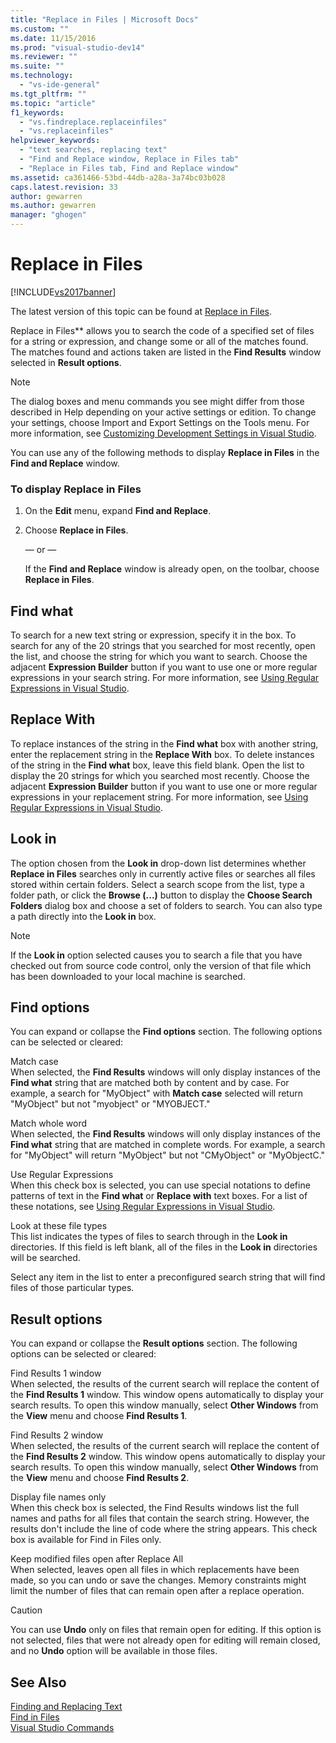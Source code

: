 ```yaml
---
title: "Replace in Files | Microsoft Docs"
ms.custom: ""
ms.date: 11/15/2016
ms.prod: "visual-studio-dev14"
ms.reviewer: ""
ms.suite: ""
ms.technology: 
  - "vs-ide-general"
ms.tgt_pltfrm: ""
ms.topic: "article"
f1_keywords: 
  - "vs.findreplace.replaceinfiles"
  - "vs.replaceinfiles"
helpviewer_keywords: 
  - "text searches, replacing text"
  - "Find and Replace window, Replace in Files tab"
  - "Replace in Files tab, Find and Replace window"
ms.assetid: ca361466-53bd-44db-a28a-3a74bc03b028
caps.latest.revision: 33
author: gewarren
ms.author: gewarren
manager: "ghogen"
---
```

# Replace in Files
[!INCLUDE[vs2017banner](../includes/vs2017banner.md)]

The latest version of this topic can be found at [Replace in Files](https://docs.microsoft.com/visualstudio/ide/replace-in-files).  
  
Replace in Files** allows you to search the code of a specified set of files for a string or expression, and change some or all of the matches found. The matches found and actions taken are listed in the **Find Results** window selected in **Result options**.  
  
> [!NOTE]
>  The dialog boxes and menu commands you see might differ from those described in Help depending on your active settings or edition. To change your settings, choose Import and Export Settings on the Tools menu. For more information, see [Customizing Development Settings in Visual Studio](http://msdn.microsoft.com/en-us/22c4debb-4e31-47a8-8f19-16f328d7dcd3).  
  
 You can use any of the following methods to display **Replace in Files** in the **Find and Replace** window.  
  
### To display Replace in Files  
  
1.  On the **Edit** menu, expand **Find and Replace**.  
  
2.  Choose **Replace in Files**.  
  
     — or —  
  
     If the **Find and Replace** window is already open, on the toolbar, choose **Replace in Files**.  
  
## Find what  
 To search for a new text string or expression, specify it in the box. To search for any of the 20 strings that you searched for most recently, open the list, and choose the string for which you want to search. Choose the adjacent **Expression Builder** button if you want to use one or more regular expressions in your search string. For more information, see [Using Regular Expressions in Visual Studio](../ide/using-regular-expressions-in-visual-studio.md).  
  
## Replace With  
 To replace instances of the string in the **Find what** box with another string, enter the replacement string in the **Replace With** box. To delete instances of the string in the **Find what** box, leave this field blank. Open the list to display the 20 strings for which you searched most recently. Choose the adjacent **Expression Builder** button if you want to use one or more regular expressions in your replacement string. For more information, see [Using Regular Expressions in Visual Studio](../ide/using-regular-expressions-in-visual-studio.md).  
  
## Look in  
 The option chosen from the **Look in** drop-down list determines whether **Replace in Files** searches only in currently active files or searches all files stored within certain folders. Select a search scope from the list, type a folder path, or click the **Browse (...)** button to display the **Choose Search Folders** dialog box and choose a set of folders to search. You can also type a path directly into the **Look in** box.  
  
> [!NOTE]
>  If the **Look in** option selected causes you to search a file that you have checked out from source code control, only the version of that file which has been downloaded to your local machine is searched.  
  
## Find options  
 You can expand or collapse the **Find options** section. The following options can be selected or cleared:  
  
 Match case  
 When selected, the **Find Results** windows will only display instances of the **Find what** string that are matched both by content and by case. For example, a search for "MyObject" with **Match case** selected will return "MyObject" but not "myobject" or "MYOBJECT."  
  
 Match whole word  
 When selected, the **Find Results** windows will only display instances of the **Find what** string that are matched in complete words. For example, a search for "MyObject" will return "MyObject" but not "CMyObject" or "MyObjectC."  
  
 Use Regular Expressions  
 When this check box is selected, you can use special notations to define patterns of text in the **Find what** or **Replace with** text boxes. For a list of these notations, see [Using Regular Expressions in Visual Studio](../ide/using-regular-expressions-in-visual-studio.md).  
  
 Look at these file types  
 This list indicates the types of files to search through in the **Look in** directories. If this field is left blank, all of the files in the **Look in** directories will be searched.  
  
 Select any item in the list to enter a preconfigured search string that will find files of those particular types.  
  
## Result options  
 You can expand or collapse the **Result options** section. The following options can be selected or cleared:  
  
 Find Results 1 window  
 When selected, the results of the current search will replace the content of the **Find Results 1** window. This window opens automatically to display your search results. To open this window manually, select **Other Windows** from the **View** menu and choose **Find Results 1**.  
  
 Find Results 2 window  
 When selected, the results of the current search will replace the content of the **Find Results 2** window. This window opens automatically to display your search results. To open this window manually, select **Other Windows** from the **View** menu and choose **Find Results 2**.  
  
 Display file names only  
 When this check box is selected, the Find Results windows list the full names and paths for all files that contain the search string. However, the results don't include the line of code where the string appears. This check box is available for Find in Files only.  
  
 Keep modified files open after Replace All  
 When selected, leaves open all files in which replacements have been made, so you can undo or save the changes. Memory constraints might limit the number of files that can remain open after a replace operation.  
  
> [!CAUTION]
>  You can use **Undo** only on files that remain open for editing. If this option is not selected, files that were not already open for editing will remain closed, and no **Undo** option will be available in those files.  
  
## See Also  
 [Finding and Replacing Text](../ide/finding-and-replacing-text.md)   
 [Find in Files](../ide/find-in-files.md)   
 [Visual Studio Commands](../ide/reference/visual-studio-commands.md)



